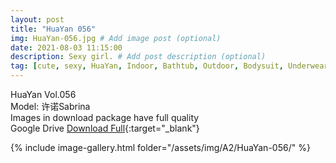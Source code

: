 ```yaml
---
layout: post
title: "HuaYan 056"
img: HuaYan-056.jpg # Add image post (optional)
date: 2021-08-03 11:15:00
description: Sexy girl. # Add post description (optional)
tag: [cute, sexy, HuaYan, Indoor, Bathtub, Outdoor, Bodysuit, Underwear, Cosplay, Big Tits, Tattoo]
---
```

HuaYan Vol.056  
Model: 许诺Sabrina   
Images in download package have full quality                    
Google Drive [Download Full](http://gestyy.com/eoFNGT){:target="_blank"}

{% include image-gallery.html folder="/assets/img/A2/HuaYan-056/" %}

